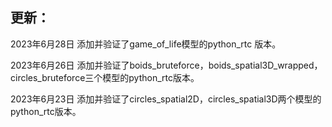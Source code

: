 ## 更新：

2023年6月28日
添加并验证了game_of_life模型的python_rtc 版本。

2023年6月26日
添加并验证了boids_bruteforce，boids_spatial3D_wrapped，circles_bruteforce三个模型的python_rtc版本。

2023年6月23日
添加并验证了circles_spatial2D，circles_spatial3D两个模型的python_rtc版本。


